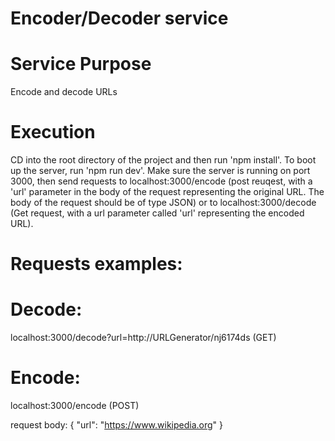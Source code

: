 # Encoder/Decoder service

# Service Purpose

Encode and decode URLs

# Execution

CD into the root directory of the project and then run 'npm install'.
To boot up the server, run 'npm run dev'. Make sure the
server is running on port 3000, then send requests to localhost:3000/encode (post reuqest, with a 'url' parameter in the body of the request representing the original URL. The body of the request should be of type JSON) or to
localhost:3000/decode (Get request, with a url parameter called 'url' representing the encoded URL).

# Requests examples:

# Decode:

localhost:3000/decode?url=http://URLGenerator/nj6174ds (GET)

# Encode:

localhost:3000/encode (POST)

request body:
{
"url": "https://www.wikipedia.org"
}
